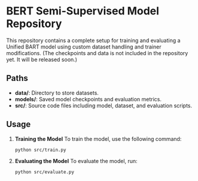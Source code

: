 # BERT Semi-Supervised Model Repository

This repository contains a complete setup for training and evaluating a Unified BART model using custom dataset handling and trainer modifications. (The checkpoints and data is not included in the repository yet. It will be released soon.)

## Paths

- **data/**: Directory to store datasets.
- **models/**: Saved model checkpoints and evaluation metrics.
- **src/**: Source code files including model, dataset, and evaluation scripts.


## Usage

1. **Training the Model**
    To train the model, use the following command:
    ```bash
    python src/train.py
    ```

2. **Evaluating the Model**
    To evaluate the model, run:
    ```bash
    python src/evaluate.py
    ```
